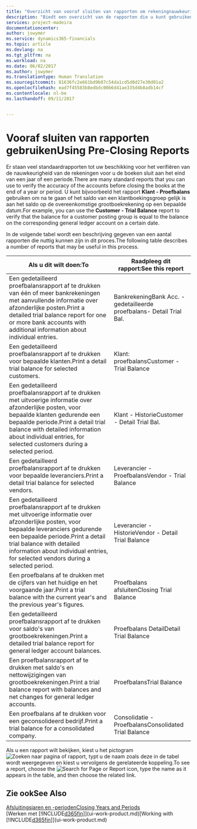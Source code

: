 ```yaml
---
title: "Overzicht van vooraf sluiten van rapporten om rekeningnauwkeurigheid te verifiëren | Microsoft Docs"
description: "Biedt een overzicht van de rapporten die u kunt gebruiken om de nauwkeurigheid te verifiëren van rekeningen voordat de boeken worden gesloten aan het eind van een jaar of een periode."
services: project-madeira
documentationcenter: 
author: jswymer
ms.service: dynamics365-financials
ms.topic: article
ms.devlang: na
ms.tgt_pltfrm: na
ms.workload: na
ms.date: 06/02/2017
ms.author: jswymer
ms.translationtype: Human Translation
ms.sourcegitcommit: 81636fc2e661bd9b07c54da1cd5d0d27e30d01a2
ms.openlocfilehash: ead7f45583b8edbdc00b6d41ae335d4b8adb14cf
ms.contentlocale: nl-be
ms.lasthandoff: 09/11/2017


---
```

# <a name="using-pre-closing-reports"></a><span data-ttu-id="e0612-103">Vooraf sluiten van rapporten gebruiken</span><span class="sxs-lookup"><span data-stu-id="e0612-103">Using Pre-Closing Reports</span></span>
<span data-ttu-id="e0612-104">Er staan veel standaardrapporten tot uw beschikking voor het verifiëren van de nauwkeurigheid van de rekeningen voor u de boeken sluit aan het eind van een jaar of een periode.</span><span class="sxs-lookup"><span data-stu-id="e0612-104">There are many standard reports that you can use to verify the accuracy of the accounts before closing the books at the end of a year or period.</span></span> <span data-ttu-id="e0612-105">U kunt bijvoorbeeld het rapport **Klant - Proefbalans** gebruiken om na te gaan of het saldo van een klantboekingsgroep gelijk is aan het saldo op de overeenkomstige grootboekrekening op een bepaalde datum.</span><span class="sxs-lookup"><span data-stu-id="e0612-105">For example, you can use the **Customer - Trial Balance** report to verify that the balance for a customer posting group is equal to the balance on the corresponding general ledger account on a certain date.</span></span>

<span data-ttu-id="e0612-106">In de volgende tabel wordt een beschrijving gegeven van een aantal rapporten die nuttig kunnen zijn in dit proces.</span><span class="sxs-lookup"><span data-stu-id="e0612-106">The following table describes a number of reports that may be useful in this process.</span></span>

| <span data-ttu-id="e0612-107">Als u dit wilt doen:</span><span class="sxs-lookup"><span data-stu-id="e0612-107">To</span></span> | <span data-ttu-id="e0612-108">Raadpleeg dit rapport:</span><span class="sxs-lookup"><span data-stu-id="e0612-108">See this report</span></span> |
| --- | --- |
| <span data-ttu-id="e0612-109">Een gedetailleerd proefbalansrapport af te drukken van één of meer bankrekeningen met aanvullende informatie over afzonderlijke posten.</span><span class="sxs-lookup"><span data-stu-id="e0612-109">Print a detailed trial balance report for one or more bank accounts with additional information about individual entries.</span></span> |<span data-ttu-id="e0612-110">Bankrekening</span><span class="sxs-lookup"><span data-stu-id="e0612-110">Bank Acc.</span></span> <span data-ttu-id="e0612-111">- gedetailleerde proefbalans</span><span class="sxs-lookup"><span data-stu-id="e0612-111">- Detail Trial Bal.</span></span> |
| <span data-ttu-id="e0612-112">Een gedetailleerd proefbalansrapport af te drukken voor bepaalde klanten.</span><span class="sxs-lookup"><span data-stu-id="e0612-112">Print a detail trial balance for selected customers.</span></span> |<span data-ttu-id="e0612-113">Klant: proefbalans</span><span class="sxs-lookup"><span data-stu-id="e0612-113">Customer - Trial Balance</span></span> |
| <span data-ttu-id="e0612-114">Een gedetailleerd proefbalansrapport af te drukken met uitvoerige informatie over afzonderlijke posten, voor bepaalde klanten gedurende een bepaalde periode.</span><span class="sxs-lookup"><span data-stu-id="e0612-114">Print a detail trial balance with detailed information about individual entries, for selected customers during a selected period.</span></span> |<span data-ttu-id="e0612-115">Klant - Historie</span><span class="sxs-lookup"><span data-stu-id="e0612-115">Customer - Detail Trial Bal.</span></span> |
| <span data-ttu-id="e0612-116">Een gedetailleerd proefbalansrapport af te drukken voor bepaalde leveranciers.</span><span class="sxs-lookup"><span data-stu-id="e0612-116">Print a detail trial balance for selected vendors.</span></span> |<span data-ttu-id="e0612-117">Leverancier - Proefbalans</span><span class="sxs-lookup"><span data-stu-id="e0612-117">Vendor - Trial Balance</span></span> |
| <span data-ttu-id="e0612-118">Een gedetailleerd proefbalansrapport af te drukken met uitvoerige informatie over afzonderlijke posten, voor bepaalde leveranciers gedurende een bepaalde periode.</span><span class="sxs-lookup"><span data-stu-id="e0612-118">Print a detail trial balance with detailed information about individual entries, for selected vendors during a selected period.</span></span> |<span data-ttu-id="e0612-119">Leverancier - Historie</span><span class="sxs-lookup"><span data-stu-id="e0612-119">Vendor - Detail Trial Balance</span></span> |
| <span data-ttu-id="e0612-120">Een proefbalans af te drukken met de cijfers van het huidige en het voorgaande jaar.</span><span class="sxs-lookup"><span data-stu-id="e0612-120">Print a trial balance with the current year's and the previous year's figures.</span></span> |<span data-ttu-id="e0612-121">Proefbalans afsluiten</span><span class="sxs-lookup"><span data-stu-id="e0612-121">Closing Trial Balance</span></span> |
| <span data-ttu-id="e0612-122">Een gedetailleerd proefbalansrapport af te drukken voor saldo's van grootboekrekeningen.</span><span class="sxs-lookup"><span data-stu-id="e0612-122">Print a detailed trial balance report for general ledger account balances.</span></span> |<span data-ttu-id="e0612-123">Proefbalans Detail</span><span class="sxs-lookup"><span data-stu-id="e0612-123">Detail Trial Balance</span></span> |
| <span data-ttu-id="e0612-124">Een proefbalansrapport af te drukken met saldo's en nettowijzigingen van grootboekrekeningen.</span><span class="sxs-lookup"><span data-stu-id="e0612-124">Print a trial balance report with balances and net changes for general ledger accounts.</span></span> |<span data-ttu-id="e0612-125">Proefbalans</span><span class="sxs-lookup"><span data-stu-id="e0612-125">Trial Balance</span></span> |
| <span data-ttu-id="e0612-126">Een proefbalans af te drukken voor een geconsolideerd bedrijf.</span><span class="sxs-lookup"><span data-stu-id="e0612-126">Print a trial balance for a consolidated company.</span></span> |<span data-ttu-id="e0612-127">Consolidatie - Proefbalans</span><span class="sxs-lookup"><span data-stu-id="e0612-127">Consolidated Trial Balance</span></span> |

<span data-ttu-id="e0612-128">Als u een rapport wilt bekijken, kiest u het pictogram ![Zoeken naar pagina of rapport](media/ui-search/search_small.png "pictogram Zoeken naar pagina of rapport"), typt u de naam zoals deze in de tabel wordt weergegeven en kiest u vervolgens de gerelateerde koppeling.</span><span class="sxs-lookup"><span data-stu-id="e0612-128">To see a report, choose the ![Search for Page or Report](media/ui-search/search_small.png "Search for Page or Report icon") icon, type the name as it appears in the table, and then choose the related link.</span></span>

## <a name="see-also"></a><span data-ttu-id="e0612-129">Zie ook</span><span class="sxs-lookup"><span data-stu-id="e0612-129">See Also</span></span>
[<span data-ttu-id="e0612-130">Afsluitingsjaren en -perioden</span><span class="sxs-lookup"><span data-stu-id="e0612-130">Closing Years and Periods</span></span>](year-close-years-periods.md)  
<span data-ttu-id="e0612-131">[Werken met [!INCLUDE[d365fin](includes/d365fin_md.md)]](ui-work-product.md)</span><span class="sxs-lookup"><span data-stu-id="e0612-131">[Working with [!INCLUDE[d365fin](includes/d365fin_md.md)]](ui-work-product.md)</span></span>


